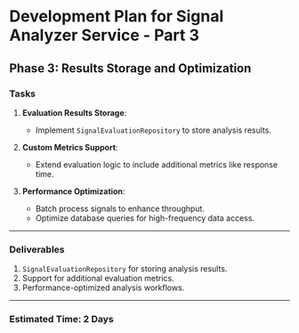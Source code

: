 # Development Plan for Signal Analyzer Service - Part 3

## Phase 3: Results Storage and Optimization

### Tasks
1. **Evaluation Results Storage**:
   - Implement `SignalEvaluationRepository` to store analysis results.

2. **Custom Metrics Support**:
   - Extend evaluation logic to include additional metrics like response time.

3. **Performance Optimization**:
   - Batch process signals to enhance throughput.
   - Optimize database queries for high-frequency data access.

---

### Deliverables
1. `SignalEvaluationRepository` for storing analysis results.
2. Support for additional evaluation metrics.
3. Performance-optimized analysis workflows.

---

### Estimated Time: 2 Days